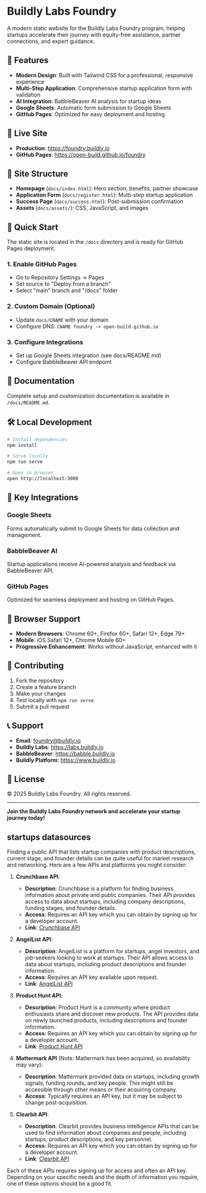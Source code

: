 # Buildly Labs Foundry

A modern static website for the Buildly Labs Foundry program, helping startups accelerate their journey with equity-free assistance, partner connections, and expert guidance.

## 🌟 Features

- **Modern Design**: Built with Tailwind CSS for a professional, responsive experience
- **Multi-Step Application**: Comprehensive startup application form with validation
- **AI Integration**: BabbleBeaver AI analysis for startup ideas
- **Google Sheets**: Automatic form submission to Google Sheets
- **GitHub Pages**: Optimized for easy deployment and hosting

## 🚀 Live Site

- **Production**: https://foundry.buildly.io
- **GitHub Pages**: https://open-build.github.io/foundry

## 📁 Site Structure

- **Homepage** (`docs/index.html`): Hero section, benefits, partner showcase
- **Application Form** (`docs/register.html`): Multi-step startup application
- **Success Page** (`docs/success.html`): Post-submission confirmation
- **Assets** (`docs/assets/`): CSS, JavaScript, and images

## 🔧 Quick Start

The static site is located in the `/docs` directory and is ready for GitHub Pages deployment.

### 1. Enable GitHub Pages
- Go to Repository Settings → Pages
- Set source to "Deploy from a branch"
- Select "main" branch and "/docs" folder

### 2. Custom Domain (Optional)
- Update `docs/CNAME` with your domain
- Configure DNS: `CNAME foundry -> open-build.github.io`

### 3. Configure Integrations
- Set up Google Sheets integration (see docs/README.md)
- Configure BabbleBeaver API endpoint

## 📖 Documentation

Complete setup and customization documentation is available in `/docs/README.md`.

## 🛠️ Local Development

```bash
# Install dependencies
npm install

# Serve locally
npm run serve

# Open in browser
open http://localhost:3000
```

## 🔗 Key Integrations

### Google Sheets
Forms automatically submit to Google Sheets for data collection and management.

### BabbleBeaver AI
Startup applications receive AI-powered analysis and feedback via BabbleBeaver API.

### GitHub Pages
Optimized for seamless deployment and hosting on GitHub Pages.

## 📱 Browser Support

- **Modern Browsers**: Chrome 60+, Firefox 60+, Safari 12+, Edge 79+
- **Mobile**: iOS Safari 12+, Chrome Mobile 60+
- **Progressive Enhancement**: Works without JavaScript, enhanced with it

## 🤝 Contributing

1. Fork the repository
2. Create a feature branch
3. Make your changes
4. Test locally with `npm run serve`
5. Submit a pull request

## 📞 Support

- **Email**: foundry@buildly.io
- **Buildly Labs**: https://labs.buildly.io
- **BabbleBeaver**: https://babble.buildly.io
- **Buildly Platform**: https://www.buildly.io

## 📄 License

© 2025 Buildly Labs Foundry. All rights reserved.

---

**Join the Buildly Labs Foundry network and accelerate your startup journey today!**

## startups datasources
Finding a public API that lists startup companies with product descriptions, current stage, and founder details can be quite useful for market research and networking. Here are a few APIs and platforms you might consider:

1. **Crunchbase API**:
   - **Description**: Crunchbase is a platform for finding business information about private and public companies. Their API provides access to data about startups, including company descriptions, funding stages, and founder details.
   - **Access**: Requires an API key which you can obtain by signing up for a developer account.
   - **Link**: [Crunchbase API](https://www.crunchbase.com/apps)

2. **AngelList API**:
   - **Description**: AngelList is a platform for startups, angel investors, and job-seekers looking to work at startups. Their API allows access to data about startups, including product descriptions and founder information.
   - **Access**: Requires an API key available upon request.
   - **Link**: [AngelList API](https://angel.co/api)

3. **Product Hunt API**:
   - **Description**: Product Hunt is a community where product enthusiasts share and discover new products. The API provides data on newly launched products, including descriptions and founder information.
   - **Access**: Requires an API key which you can obtain by signing up for a developer account.
   - **Link**: [Product Hunt API](https://api.producthunt.com/v2/docs)

4. **Mattermark API** (Note: Mattermark has been acquired, so availability may vary):
   - **Description**: Mattermark provided data on startups, including growth signals, funding rounds, and key people. This might still be accessible through other means or their acquiring company.
   - **Access**: Typically requires an API key, but it may be subject to change post-acquisition.

5. **Clearbit API**:
   - **Description**: Clearbit provides business intelligence APIs that can be used to find information about companies and people, including startups, product descriptions, and key personnel.
   - **Access**: Requires an API key which you can obtain by signing up for a developer account.
   - **Link**: [Clearbit API](https://clearbit.com/docs#company-api)

Each of these APIs requires signing up for access and often an API key. Depending on your specific needs and the depth of information you require, one of these options should be a good fit.
